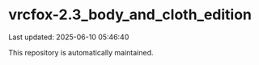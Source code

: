# vrcfox-2.3_body_and_cloth_edition

Last updated: 2025-06-10 05:46:40

This repository is automatically maintained.
